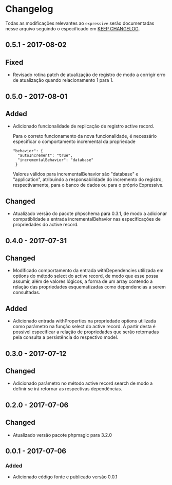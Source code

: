 # Changelog

Todas as modificações relevantes ao  `expressive` serão documentadas nesse arquivo seguindo o especificado em [KEEP CHANGELOG](http://keepachangelog.com/).

## 0.5.1 - 2017-08-02

## Fixed
- Revisado rotina patch de atualização de registro de modo a corrigir erro de atualização quando relacionamento 1 para 1.

## 0.5.0 - 2017-08-01

## Added 
- Adicionado funcionalidade de replicação de registro active record. 

  Para o correto funcionamento da nova funcionalidade, é necessário especificar o comportamento incremental da propriedade
  
  ```
  "behavior": {
    "autoIncrement": "true",
    "incrementalBehavior": "database"    
   }
  ```
  
  Valores válidos para incrementalBehavior são "database" e "application", atribuindo a responsabilidade do 
  incremento do registro, respectivamente, para o banco de dados ou para o próprio Expressive.
  
## Changed
- Atualizado versão do pacote phpschema para 0.3.1, de modo a adicionar compatiblidade a entrada incrementalBehavior nas especificações
  de propriedades do active record.

## 0.4.0 - 2017-07-31

## Changed
- Modificado comportamento da entrada withDependencies utilizada em options do método select do active record, de modo que esse possa assumir, além 
  de valores lógicos, a forma de um array contendo a relação das propriedades esquematizadas como dependencias a serem consultadas.

## Added
- Adicionado entrada withProperties na propriedade options utilizada como parâmetro na função select do active record. A partir desta
  é possível especificar a relação de propriedades que serão retornadas pela consulta a persistência do respectivo model.

## 0.3.0 - 2017-07-12

## Changed
- Adicionado parâmetro no método active record search de modo a definir se irá retornar as respectivas dependências.

## 0.2.0 - 2017-07-06

## Changed
- Atualizado versão pacote phpmagic para 3.2.0

## 0.0.1 - 2017-07-06

### Added
- Adicionado código fonte e publicado versão 0.0.1
